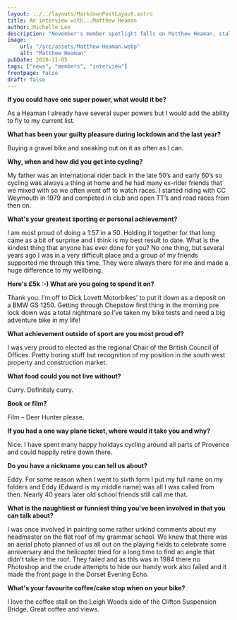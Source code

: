 ```yaml
---
layout: ../../layouts/MarkdownPostLayout.astro
title: An interview with...Matthew Heaman
author: Michelle Lee
description: "November's member spotlight falls on Matthew Heaman, stalwart and all round powerhouse :-)"
image:
    url: "/src/assets/Matthew-Heaman.webp"
    alt: "Matthew Heaman"
pubDate: 2020-11-05
tags: ["news", "members", "interview"]
frontpage: false
draft: false
---
```


**If you could have one super power, what would it be?**

As a Heaman I already have several super powers but I would add the ability to fly to my current list.

**What has been your guilty pleasure during lockdown and the last year?**

Buying a gravel bike and sneaking out on it as often as I can.

**Why, when and how did you get into cycling?**

My father was an international rider back in the late 50’s and early 60’s so cycling was always a thing at home and he had many ex-rider friends that we mixed with so we often went off to watch races. I started riding with CC Weymouth in 1979 and competed in club and open TT’s and road races from then on.

**What's your greatest sporting or personal achievement?**

I am most proud of doing a 1:57 in a 50. Holding it together for that long came as a bit of surprise and I think is my best result to date. What is the kindest thing that anyone has ever done for you? No one thing, but several years ago I was in a very difficult place and a group of my friends supported me through this time. They were always there for me and made a huge difference to my wellbeing.

**Here's £5k :-) What are you going to spend it on?**

Thank you. I’m off to Dick Lovett Motorbikes’ to put it down as a deposit on a BMW GS 1250. Getting through Chepstow first thing in the morning pre lock down was a total nightmare so I’ve taken my bike tests and need a big adventure bike in my life!

**What achievement outside of sport are you most proud of?**

I was very proud to elected as the regional Chair of the British Council of Offices. Pretty boring stuff but recognition of my position in the south west property and construction market.

**What food could you not live without?**

Curry. Definitely curry.

**Book or film?**

Film – Deer Hunter please.

**If you had a one way plane ticket, where would it take you and why?**

Nice. I have spent many happy holidays cycling around all parts of Provence and could happily retire down there.

**Do you have a nickname you can tell us about?**

Eddy. For some reason when I went to sixth form I put my full name on my folders and Eddy (Edward is my middle name) was all I was called from then. Nearly 40 years later old school friends still call me that.

**What is the naughtiest or funniest thing you've been involved in that you can talk about?**

I was once involved in painting some rather unkind comments about my headmaster on the flat roof of my grammar school. We knew that there was an aerial photo planned of us all out on the playing fields to celebrate some anniversary and the helicopter tried for a long time to find an angle that didn’t take in the roof. They failed and as this was in 1984 there no Photoshop and the crude attempts to hide our handy work also failed and it made the front page in the Dorset Evening Echo.

**What's your favourite coffee/cake stop when on your bike?**

I love the coffee stall on the Leigh Woods side of the Clifton Suspension Bridge. Great coffee and views.